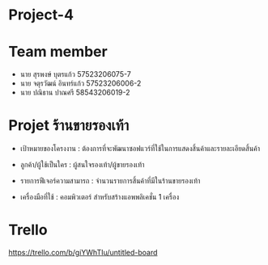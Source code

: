 # Project-4
# Team member
- นาย สุรพงษ์ บุตรแก้ว    57523206075-7
- นาย จตุรวัฒน์ อินทร์แก้ว  57523206006-2
- นาย ปณิธาน ปาณศรี    58543206019-2

# Projet ร้านขายรองเท้า
 - เป้าหมายของโครงงาน :
     ต้องการที่จะพัฒนาซอฟแวร์ที่ใช้ในการแสดงสิ้นค้าและรายละเอียดสิ้นค้า
 
 - ลูกค้า/ผู้ใช้เป็นใคร :
     ผู้สนใจรองเท้า/ผู้ขายรองเท้า
     
 - รายการฟีเจอร์ความสามารถ :
     จำนวนรายการสิ้นค้าที่มีในร้านขายรองเท้า
     
 - เครื่องมือที่ใช้ : 
     คอมพิวเตอร์ สำหรับสร้างแอพพลิเคชั่น 1 เครื่อง 
  

# Trello
https://trello.com/b/giYWhTIu/untitled-board
